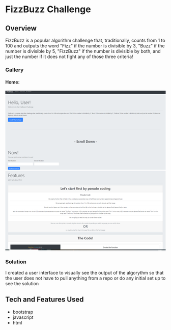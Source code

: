 # FizzBuzz Challenge

## Overview
FizzBuzz is a popular algorithm challenge that, traditionally, counts from 1 to 100 and outputs the word "Fizz" if the number is divisible by 3, "Buzz" if the number is divisible by 5, "FizzBuzz" if the number is divisible by both, and just the number if it does not fight any of those three criteria!

### Gallery
#### Home:

![User Interface](./assets/dashboard.png)
![User Interface](./assets/features.png)

### Solution
I created a user interface to visually see the output of the algorythm so that the user does not have to pull anything from a repo or do any initial set up to see the solution
## Tech and Features Used
* bootstrap 
* javascript
* html